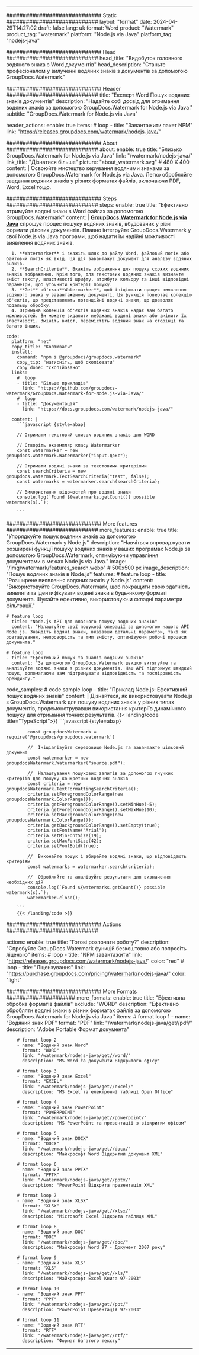 
---
############################# Static ############################
layout: "format"
date:  2024-04-29T14:27:02
draft: false
lang: uk
format: Word
product: "Watermark"
product_tag: "watermark"
platform: "Node.js via Java"
platform_tag: "nodejs-java"

############################# Head ############################
head_title: "Видобуток головного водяного знака з Word документів"
head_description: "Станьте професіоналом у вилученні водяних знаків з документів за допомогою GroupDocs.Watermark."

############################# Header ############################
title: "Експерт Word Пошук водяних знаків документів" 
description: "Надайте собі досвід для отримання водяних знаків за допомогою GroupDocs.Watermark for Node.js via Java."
subtitle: "GroupDocs.Watermark for Node.js via Java" 

header_actions:
  enable: true
  items:
    #  loop
    - title: "Завантажити пакет NPM"
      link: "https://releases.groupdocs.com/watermark/nodejs-java/"
      
############################# About ############################
about:
    enable: true
    title: "Близько GroupDocs.Watermark for Node.js via Java"
    link: "/watermark/nodejs-java/"
    link_title: "Дізнатися більше"
    picture: "about_watermark.svg" # 480 X 400
    content: |
       Освоюйте мистецтво керування водяними знаками за допомогою GroupDocs.Watermark for Node.js via Java. Легко обробляйте завдання водяних знаків у різних форматах файлів, включаючи PDF, Word, Excel тощо.

############################# Steps ############################
steps:
    enable: true
    title: "Ефективно отримуйте водяні знаки в Word файлах за допомогою GroupDocs.Watermark"
    content: |
      **[GroupDocs.Watermark for Node.js via Java](https://products.groupdocs.com/watermark/nodejs-java/)** спрощує процес пошуку водяних знаків, вбудованих у різні формати ділових документів. Плавно інтегруйте GroupDocs.Watermark у свої Node.js via Java програми, щоб надати їм надійні можливості виявлення водяних знаків.
      
      1. **Watermarker** і вкажіть шлях до файлу Word, файловий потік або байтовий потік як вхід. Ця дія завантажує документ для аналізу водяних знаків.
      2. **SearchCriteria**. Вкажіть зображення для пошуку схожих водяних знаків зображення. Крім того, для текстових водяних знаків визначте вміст тексту, властивості шрифту, атрибути кольору та інші відповідні параметри, щоб уточнити критерії пошуку.
      3. **Get** об'єкта**Watermarker**, щоб ініціювати процес виявлення водяного знака у завантаженому документі. Ця функція повертає колекцію об'єктів, що представляють потенційні водяні знаки, що дозволяє подальшу обробку.
      4. Отримана колекція об'єктів водяних знаків надає вам багато можливостей. Ви можете видалити небажані водяні знаки або змінити їх властивості. Змініть вміст, перемістіть водяний знак на сторінці та багато інших.
   
    code:
      platform: "net"
      copy_title: "Копіювати"
      install:
        command: "npm i @groupdocs/groupdocs.watermark"
        copy_tip: "натисніть, щоб скопіювати"
        copy_done: "скопійовано"
      links:
        #  loop
        - title: "Більше прикладів"
          link: "https://github.com/groupdocs-watermark/GroupDocs.Watermark-for-Node.js-via-Java/"
        #  loop
        - title: "Документація"
          link: "https://docs.groupdocs.com/watermark/nodejs-java/"
          
      content: |
        ```javascript {style=abap}

        // Отримати текстовий список водяних знаків для WORD

        // Створіть екземпляр класу Watermarker
        const watermarker = new groupdocs.watermark.Watermarker("input.докс");
        
        // Отримати водяні знаки за текстовими критеріями
        const searchCriteria = new groupdocs.watermark.TextSearchCriteria("test", false);
        const watermarks = watermarker.search(searchCriteria);

        // Використання відомостей про водяні знаки
        console.log(`Found ${watermarks.getCount()} possible watermark(s).`);
        
        ```            

############################# More features ############################
more_features:
  enable: true
  title: "Упорядкуйте пошук водяних знаків за допомогою GroupDocs.Watermark у Node.js"
  description: "Навчіться впроваджувати розширені функції пошуку водяних знаків у ваших програмах Node.js за допомогою GroupDocs.Watermark, оптимізуючи управління документами в межах Node.js via Java."
  image: "/img/watermark/features_search.webp" # 500x500 px
  image_description: "Пошук водяних знаків в Node.js"
  features:
    # feature loop
    - title: "Розширене виявлення водяних знаків у Node.js"
      content: "Використовуйте GroupDocs.Watermark, щоб покращити свою здатність виявляти та ідентифікувати водяні знаки в будь-якому форматі документа. Шукайте ефективно, використовуючи складні параметри фільтрації."

    # feature loop
    - title: "Node.js API для власного пошуку водяних знаків"
      content: "Налаштуйте свої пошукові операції за допомогою нашого API Node.js. Знайдіть водяні знаки, вказавши детальні параметри, такі як розташування, непрозорість та тип вмісту, оптимізуючи робочі процеси документа."

    # feature loop
    - title: "Ефективний пошук та аналіз водяних знаків"
      content: "За допомогою GroupDocs.Watermark швидко витягуйте та аналізуйте водяні знаки з різних документів. Наш API підтримує швидкий пошук, допомагаючи вам підтримувати відповідність та послідовність брендингу."
      
  code_samples:
    # code sample loop
    - title: "Приклад Node.js: Ефективний пошук водяних знаків"
      content: |
        Дізнайтеся, як використовувати Node.js з GroupDocs.Watermark для пошуку водяних знаків у різних типах документів, продемонструвавши використання критеріїв динамічного пошуку для отримання точних результатів.
        {{< landing/code title="TypeScript">}}
        ```javascript {style=abap}
        
            const groupdocsWatermark = require('@groupdocs/groupdocs.watermark')

            //  Ініціалізуйте середовище Node.js та завантажте цільовий документ
            const watermarker = new groupdocsWatermark.Watermarker("source.pdf");

            //  Налаштування пошукових запитів за допомогою гнучких критеріїв для пошуку конкретних водяних знаків
            const criteria = new groupdocsWatermark.TextFormattingSearchCriteria();
            criteria.setForegroundColorRange(new groupdocsWatermark.ColorRange());
            criteria.getForegroundColorRange().setMinHue(-5);
            criteria.getForegroundColorRange().setMaxHue(10);
            criteria.setBackgroundColorRange(new groupdocsWatermark.ColorRange());
            criteria.getBackgroundColorRange().setEmpty(true);
            criteria.setFontName("Arial");
            criteria.setMinFontSize(19);
            criteria.setMaxFontSize(42);
            criteria.setFontBold(true);
  
            //  Виконайте пошук і збирайте водяні знаки, що відповідають критеріям
            const watermarks = watermarker.search(criteria);

            //  Обробляйте та аналізуйте результати для визначення необхідних дій
            console.log(`Found ${watermarks.getCount()} possible watermark(s).`);
            watermarker.close();

        ```
        {{< /landing/code >}}


############################# Actions ############################

actions:
  enable: true
  title: "Готові розпочати роботу?"
  description: "Спробуйте GroupDocs.Watermark функцій безкоштовно або попросіть ліцензію"
  items:
    #  loop
    - title: "NPM завантажити"
      link: "https://releases.groupdocs.com/watermark/nodejs-java/"
      color: "red"
        #  loop
    - title: "Ліцензування"
      link: "https://purchase.groupdocs.com/pricing/watermark/nodejs-java/"
      color: "light"


############################# More Formats #####################
more_formats:
    enable: true
    title: "Ефективна обробка форматів файлів"
    exclude: "WORD"
    description: "Ефективно обробляти водяні знаки в різних форматах файлів за допомогою GroupDocs.Watermark for Node.js via Java."
    items: 
        # format loop 1
        - name: "Водяний знак PDF"
          format: "PDF"
          link: "/watermark/nodejs-java/get//pdf/"
          description: "Adobe Portable Формат документа"

        # format loop 2
        - name: "Водяний знак Word"
          format: "WORD"
          link: "/watermark/nodejs-java/get//word/"
          description: "MS Word та документи Відкритого офісу"
          
        # format loop 3
        - name: "Водяний знак Excel"
          format: "EXCEL"
          link: "/watermark/nodejs-java/get//excel/"
          description: "MS Excel та електронні таблиці Open Office"

        # format loop 4
        - name: "Водяний знак PowerPoint"
          format: "POWERPOINT"
          link: "/watermark/nodejs-java/get//powerpoint/"
          description: "MS PowerPoint та презентації з відкритим офісом"

        # format loop 5
        - name: "Водяний знак DOCX"
          format: "DOCX"
          link: "/watermark/nodejs-java/get//docx/"
          description: "Майкрософт Word Відкритий документ XML"
          
        # format loop 6
        - name: "Водяний знак PPTX"
          format: "PPTX"
          link: "/watermark/nodejs-java/get//pptx/"
          description: "PowerPoint Відкрита презентація XML"
          
        # format loop 7
        - name: "Водяний знак XLSX"
          format: "XLSX"
          link: "/watermark/nodejs-java/get//xlsx/"
          description: "Microsoft Excel Відкрита таблиця XML"

        # format loop 8
        - name: "Водяний знак DOC"
          format: "DOC"
          link: "/watermark/nodejs-java/get//doc/"
          description: "Майкрософт Word 97 - Документ 2007 року"

        # format loop 9
        - name: "Водяний знак XLS"
          format: "XLS"
          link: "/watermark/nodejs-java/get//xls/"
          description: "Майкрософт Excel Книга 97-2003"

        # format loop 10
        - name: "Водяний знак PPT"
          format: "PPT"
          link: "/watermark/nodejs-java/get//ppt/"
          description: "PowerPoint Презентація 97-2003"

        # format loop 11
        - name: "Водяний знак RTF"
          format: "RTF"
          link: "/watermark/nodejs-java/get//rtf/"
          description: "Формат багатого тексту"

---